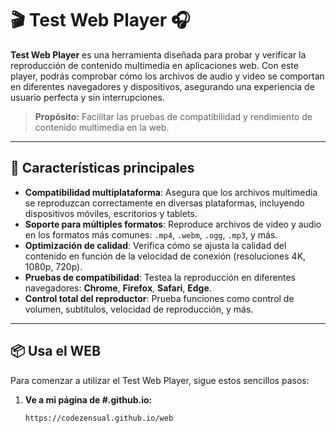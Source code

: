# 🎬 **Test Web Player** 🎧

**Test Web Player** es una herramienta diseñada para probar y verificar la reproducción de contenido multimedia en aplicaciones web. Con este player, podrás comprobar cómo los archivos de audio y video se comportan en diferentes navegadores y dispositivos, asegurando una experiencia de usuario perfecta y sin interrupciones.

> **Propósito:** Facilitar las pruebas de compatibilidad y rendimiento de contenido multimedia en la web.

---

## 🚀 **Características principales**

- **Compatibilidad multiplataforma**: Asegura que los archivos multimedia se reproduzcan correctamente en diversas plataformas, incluyendo dispositivos móviles, escritorios y tablets.
- **Soporte para múltiples formatos**: Reproduce archivos de video y audio en los formatos más comunes: `.mp4`, `.webm`, `.ogg`, `.mp3`, y más.
- **Optimización de calidad**: Verifica cómo se ajusta la calidad del contenido en función de la velocidad de conexión (resoluciones 4K, 1080p, 720p).
- **Pruebas de compatibilidad**: Testea la reproducción en diferentes navegadores: **Chrome**, **Firefox**, **Safari**, **Edge**.
- **Control total del reproductor**: Prueba funciones como control de volumen, subtítulos, velocidad de reproducción, y más.

---

## 📦 **Usa el WEB**

Para comenzar a utilizar el Test Web Player, sigue estos sencillos pasos:

1. **Ve a mi página de #.github.io:**
   ```bash
   https://codezensual.github.io/web
